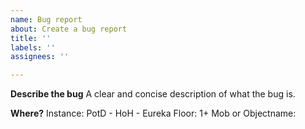 ```yaml
---
name: Bug report
about: Create a bug report
title: ''
labels: ''
assignees: ''

---
```


**Describe the bug**
A clear and concise description of what the bug is.

**Where?**
Instance: PotD - HoH - Eureka
Floor: 1+
Mob or Objectname:
